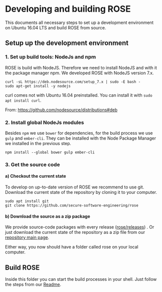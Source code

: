 # Developing and building ROSE

This documents all necessary steps to set up a development environment on Ubuntu 16.04 LTS and build ROSE from source.

## Setup up the development environment

### 1. Set up build tools: NodeJs and npm

ROSE is build with NodeJS. Therefore we need to install NodeJS and with it the package manager npm. We developed ROSE with NodeJS version 7.x.

```shell
curl -sL https://deb.nodesource.com/setup_7.x | sudo -E bash -
sudo apt-get install -y nodejs
```

curl comes not with Ubuntu 16.04 preinstalled. You can install it with `sudo apt install curl`.

From: https://github.com/nodesource/distributions#deb

### 2. Install global NodeJs modules

Besides `npm` we use `bower` for dependencies, for the build process we use `gulp` and `ember-cli`. They can be installed with the Node Package Manager we installed in the previous step.

```shell
npm install --global bower gulp ember-cli
```

### 3. Get the source code

#### a) Checkout the current state

To develop on up-to-date version of ROSE we recommend to use git. Download the current state of the repository by cloning it to your computer.

```shell
sudo apt install git
git clone https://github.com/secure-software-engineering/rose
```

#### b) Download the source as a zip package
We provide source-code packages with every release ([rose/releases](https://github.com/secure-software-engineering/rose/releases)) . Or just download the current state of the repository as a zip file from our [repository main page](https://github.com/secure-software-engineering/rose).

Either way, you now should have a folder called rose on your local computer.

## Build ROSE

Inside this folder you can start the build processes in your shell. Just follow the steps from our [Readme](https://github.com/secure-software-engineering/rose/blob/master/README.md).
